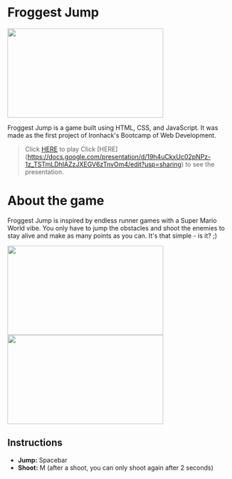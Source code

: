# Froggest Jump

<img src="https://user-images.githubusercontent.com/63210979/140223755-84f74521-0f58-4d06-9741-122a5c46a298.png" width="350" height="200">

Froggest Jump is a game built using HTML, CSS, and JavaScript. It was made as the first project of Ironhack's Bootcamp of Web Development.

> Click [HERE](https://alissaps.github.io/froggest-jump/) to play
> Click [HERE] (https://docs.google.com/presentation/d/19h4uCkxUc02pNPz-1z_TSTmLDhIAZzJXEGV6zTnvOm4/edit?usp=sharing) to see the presentation.

# About the game
Froggest Jump is inspired by endless runner games with a Super Mario World vibe. You only have to jump the obstacles and shoot the enemies to stay alive and make as many points as you can. It's that simple - is it? ;)

<img src="https://user-images.githubusercontent.com/63210979/140232626-325c296f-a2bb-43f4-ad37-d8dd9ecde136.png" width="350" height="200"> <img src="https://user-images.githubusercontent.com/63210979/140233061-be818965-1102-4b39-adb1-387ffc3fd416.png" width="350" height="200">

## Instructions
- **Jump:** Spacebar
- **Shoot:** M (after a shoot, you can only shoot again after 2 seconds)
